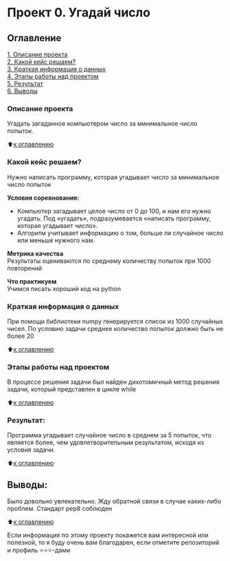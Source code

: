 # Проект 0. Угадай число

## Оглавление  
[1. Описание проекта](https://github.com/hremeus/ds_learning/tree/main/project_0/README.md#Описание-проекта)  
[2. Какой кейс решаем?](https://github.com/hremeus/ds_learning/tree/main/project_0/README.md#Какой-кейс-решаем)  
[3. Краткая информация о данных](https://github.com/hremeus/ds_learning/tree/main/project_0/README.md#Краткая-информация-о-данных)  
[4. Этапы работы над проектом](https://github.com/hremeus/ds_learning/tree/main/project_0/README.md#Этапы-работы-над-проектом)  
[5. Результат](https://github.com/hremeus/ds_learning/tree/main/project_0/README.md#Результат)    
[6. Выводы](https://github.com/hremeus/ds_learning/tree/main/project_0/README.md#Выводы) 

### Описание проекта    
Угадать загаданное компьютером число за минимальное число попыток.

:arrow_up:[к оглавлению](https://github.com/hremeus/ds_learning/tree/main/project_0/README.md#Оглавление)


### Какой кейс решаем?    
Нужно написать программу, которая угадывает число за минимальное число попыток

**Условия соревнования:**  
- Компьютер загадывает целое число от 0 до 100, и нам его нужно угадать. Под «угадать», подразумевается «написать программу, которая угадывает число».
- Алгоритм учитывает информацию о том, больше ли случайное число или меньше нужного нам.

**Метрика качества**     
Результаты оцениваются по среднему количеству попыток при 1000 повторений

**Что практикуем**     
Учимся писать хороший код на python


### Краткая информация о данных

  При помощи библиотеки numpy генерируется список из 1000 случайных чисел. По условию задачи среднее количество попыток должно быть не более 20

:arrow_up:[к оглавлению](https://github.com/hremeus/ds_learning/tree/main/project_0/README.md#Оглавление)


### Этапы работы над проектом  

В процессе решения задачи был найден дихотомичный метод решения задачи, который представлен в цикле while

:arrow_up:[к оглавлению](https://github.com/hremeus/ds_learning/tree/main/project_0/README.md#Оглавление)


### Результат:  

Программа угадывает случайное число в среднем за 5 попыток, что является более, чем удовлетворительным результатом, исходя из условия задачи.

:arrow_up:[к оглавлению](https://github.com/hremeus/ds_learning/tree/main/project_0/README.md#Оглавление)


## Выводы:  

Было довольно увлекательно. Жду обратной связи в случае каких-либо проблем. Стандарт pep8 соблюден

:arrow_up:[к оглавлению](https://github.com/hremeus/ds_learning/tree/main/project_0/README.md#Оглавление)


Если информация по этому проекту покажется вам интересной или полезной, то я буду очень вам благодарен, если отметите репозиторий и профиль ⭐️⭐️⭐️-дами
